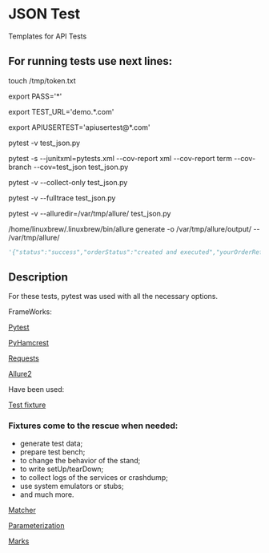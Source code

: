 # JSON Test
Templates for API Tests

## For running tests use next lines:

touch /tmp/token.txt

export PASS='*'

export TEST_URL='demo.*.com'

export APIUSERTEST='apiusertest@*.com'

pytest -v test_json.py

pytest -s --junitxml=pytests.xml --cov-report xml --cov-report term --cov-branch --cov=test_json test_json.py

pytest -v --collect-only test_json.py

pytest -v --fulltrace test_json.py

pytest -v --alluredir=/var/tmp/allure/ test_json.py

/home/linuxbrew/.linuxbrew/bin/allure generate -o /var/tmp/allure/output/ -- /var/tmp/allure/


```python
'{"status":"success","orderStatus":"created and executed","yourOrderRef":"147","kantoxOrderRef":"O-6G7NZM3GY","currency":"EUR","counterCurrency":"USD","amount":147.0,"valueDate":"30/11/2018","beneficiaryAccountRef":"BA-MVBDZBL3Z","marketDirection":"buy","settlementStatus":"Creating instructions","counterValue":166.71,"rate":1.1341,"ratePair":"EUR/USD","executionTimeStamp":"27/11/2018 00:19:20 UTC"}'
```

## Description

For these tests, pytest was used with all the necessary options.

FrameWorks: 

[Pytest](http://pytest.org/latest/apiref.html)

[PyHamcrest](https://github.com/hamcrest/PyHamcrest) 

[Requests](http://docs.python-requests.org/en/master/user/quickstart/#json-response-content)

[Allure2](https://github.com/allure-framework/allure2)

Have been used:

[Test fixture](http://en.wikipedia.org/wiki/Test_fixture#Software)
 
### Fixtures come to the rescue when needed:
 
 * generate test data;
 * prepare test bench;
 * to change the behavior of the stand;
 * to write setUp/tearDown;
 * to collect logs of the services or crashdump;
 * use system emulators or stubs;
 * and much more.
 
[Matcher](http://docs.oracle.com/javase/7/docs/api/java/util/regex/Matcher.html)
 
[Parameterization](https://blogs.msdn.microsoft.com/jledgard/2003/11/03/software-testing-6-good-tests-for-bad-parameters/)

[Marks](https://docs.pytest.org/en/latest/reference.html#marks)
